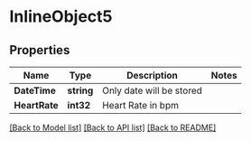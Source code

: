 # InlineObject5

## Properties

Name | Type | Description | Notes
------------ | ------------- | ------------- | -------------
**DateTime** | **string** | Only date will be stored | 
**HeartRate** | **int32** | Heart Rate in bpm | 

[[Back to Model list]](../README.md#documentation-for-models) [[Back to API list]](../README.md#documentation-for-api-endpoints) [[Back to README]](../README.md)


